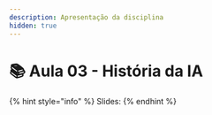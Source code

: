 ```yaml
---
description: Apresentação da disciplina
hidden: true
---
```


# 📚 Aula 03 - História da IA



{% hint style="info" %}
Slides:&#x20;
{% endhint %}


